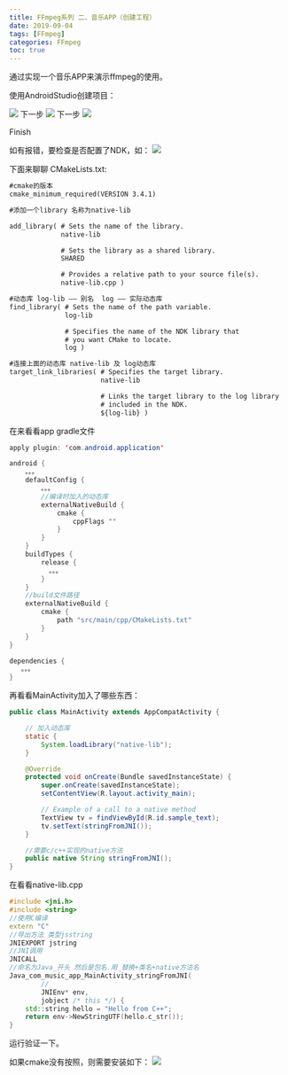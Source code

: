 ```yaml
---
title: FFmpeg系列 二、音乐APP（创建工程）
date: 2019-09-04
tags: [FFmpeg]
categories: FFmpeg
toc: true
---
```


通过实现一个音乐APP来演示ffmpeg的使用。

<!--more-->

使用AndroidStudio创建项目：

<img src="ffmpeg-demo/2019-09-04-16-34-51.png" />
下一步
<img src="ffmpeg-demo/2019-09-04-16-37-22.png" />
下一步
<img src="ffmpeg-demo/2019-09-04-16-38-13.png" />

Finish

如有报错，要检查是否配置了NDK，如：
<img src="ffmpeg-demo/2019-09-04-19-26-12.png" />

下面来聊聊 CMakeLists.txt:

```txt
#cmake的版本
cmake_minimum_required(VERSION 3.4.1)

#添加一个library 名称为native-lib

add_library( # Sets the name of the library.
             native-lib

             # Sets the library as a shared library.
             SHARED

             # Provides a relative path to your source file(s).
             native-lib.cpp )

#动态库 log-lib —— 别名  log —— 实际动态库
find_library( # Sets the name of the path variable.
              log-lib

              # Specifies the name of the NDK library that
              # you want CMake to locate.
              log )

#连接上面的动态库 native-lib 及 log动态库
target_link_libraries( # Specifies the target library.
                       native-lib

                       # Links the target library to the log library
                       # included in the NDK.
                       ${log-lib} )
```

在来看看app gradle文件
```java
apply plugin: 'com.android.application'

android {
    。。。
    defaultConfig {
        。。。
        //编译时加入的动态库
        externalNativeBuild {
            cmake {
                cppFlags ""
            }
        }
    }
    buildTypes {
        release {
          。。。
        }
    }
    //build文件路径
    externalNativeBuild {
        cmake {
            path "src/main/cpp/CMakeLists.txt"
        }
    }
}

dependencies {
   。。。
}

```
再看看MainActivity加入了哪些东西：
```java
public class MainActivity extends AppCompatActivity {

    // 加入动态库
    static {
        System.loadLibrary("native-lib");
    }

    @Override
    protected void onCreate(Bundle savedInstanceState) {
        super.onCreate(savedInstanceState);
        setContentView(R.layout.activity_main);

        // Example of a call to a native method
        TextView tv = findViewById(R.id.sample_text);
        tv.setText(stringFromJNI());
    }

    //需要c/c++实现的native方法
    public native String stringFromJNI();
}

```
在看看native-lib.cpp
```c++
#include <jni.h>
#include <string>
//使用C编译
extern "C"
//导出方法 类型jsstring
JNIEXPORT jstring
//JNI调用
JNICALL
//命名为Java_开头 然后是包名.用_替换+类名+native方法名
Java_com_music_app_MainActivity_stringFromJNI(
        //
        JNIEnv* env,
        jobject /* this */) {
    std::string hello = "Hello from C++";
    return env->NewStringUTF(hello.c_str());
}

```

运行验证一下。

如果cmake没有按照，则需要安装如下：
<img src="ffmpeg-demo/2019-09-04-19-58-13.png" />